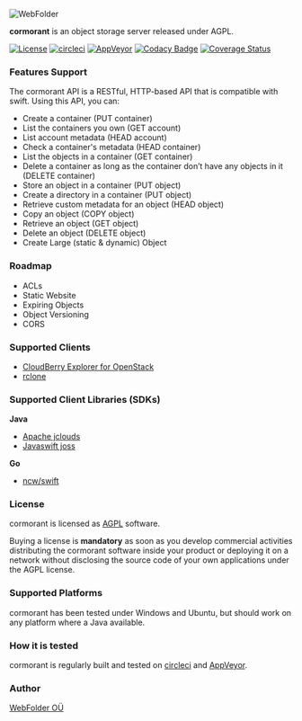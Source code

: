 ![WebFolder](https://raw.githubusercontent.com/webfolderio/cormorant/master/cormorant.png)

__cormorant__ is an object storage server released under AGPL.

[![License](https://img.shields.io/badge/license-AGPL-blue.svg)](https://opensource.org/licenses/AGPL-3.0)
[![circleci](https://img.shields.io/circleci/project/github/webfolderio/cdp4j.svg?label=linux)](https://circleci.com/gh/webfolderio/cormorant)
[![AppVeyor](https://img.shields.io/appveyor/ci/WebFolder/cormorant.svg?label=windows)](https://ci.appveyor.com/project/WebFolder/cormorant)
[![Codacy Badge](https://api.codacy.com/project/badge/Grade/d6af9f5df82d4568ba29ea6fceb9d605)](https://www.codacy.com/app/WebFolder/cormorant?utm_source=github.com&amp;utm_medium=referral&amp;utm_content=webfolderio/cormorant&amp;utm_campaign=Badge_Grade)
[![Coverage Status](https://coveralls.io/repos/github/webfolderio/cormorant/badge.svg?branch=master)](https://coveralls.io/github/webfolderio/cormorant?branch=master)

### Features Support

The cormorant API is a RESTful, HTTP-based API that is compatible with swift. Using this API, you can:

* Create a container (PUT container)
* List the containers you own (GET account)
* List account metadata (HEAD account)
* Check a container's metadata (HEAD container)
* List the objects in a container (GET container)
* Delete a container as long as the container don’t have any objects in it (DELETE container)
* Store an object in a container (PUT object)
* Create a directory in a container (PUT object)
* Retrieve custom metadata for an object (HEAD object)
* Copy an object (COPY object)
* Retrieve an object (GET object)
* Delete an object (DELETE object)
* Create Large (static & dynamic) Object

### Roadmap
* ACLs
* Static Website
* Expiring Objects
* Object Versioning
* CORS

### Supported Clients

* [CloudBerry Explorer for OpenStack](https://www.cloudberrylab.com/explorer/openstack.aspx)
* [rclone](https://rclone.org/)

### Supported Client Libraries (SDKs)
__Java__
* [Apache jclouds](https://jclouds.apache.org/)
* [Javaswift joss](https://github.com/javaswift/joss)

__Go__
* [ncw/swift](https://github.com/ncw/swift)

### License
cormorant is licensed as [AGPL](https://github.com/webfolderio/cormorant/blob/master/LICENSE) software.

Buying a license is __mandatory__ as soon as you develop commercial activities distributing the
cormorant software inside your product or deploying it on a network without disclosing the source code of your own applications under the AGPL license.

### Supported Platforms
cormorant has been tested under Windows and Ubuntu, but should work on any platform where a Java available.

### How it is tested
cormorant is regularly built and tested on [circleci](https://circleci.com/gh/webfolderio/cormorant) and [AppVeyor](https://ci.appveyor.com/project/WebFolder/cormorant).

### Author
[WebFolder OÜ](https://webfolder.io)

